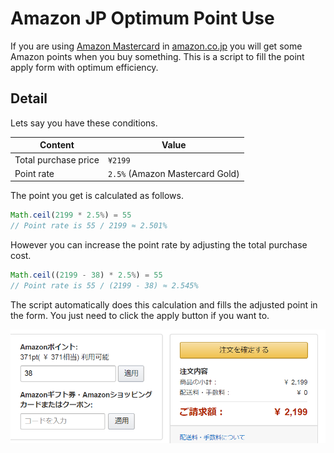 # Amazon JP Optimum Point Use
If you are using [Amazon Mastercard](https://www.amazon.co.jp/MasterCard_%E3%83%9E%E3%82%B9%E3%82%BF%E3%83%BC%E3%82%AB%E3%83%BC%E3%83%89_/b?&node=3036192051) in [amazon.co.jp](amazon.co.jp) you will get some Amazon points when you buy something. This is a script to fill the point apply form with optimum efficiency.

## Detail
Lets say you have these conditions.

|Content|Value|
|---|---|
|Total purchase price|`¥2199`|
|Point rate|`2.5%` (Amazon Mastercard Gold)|

The point you get is calculated as follows.  
```js
Math.ceil(2199 * 2.5%) = 55
// Point rate is 55 / 2199 ≈ 2.501%
```
However you can increase the point rate by adjusting the total purchase cost.
```js
Math.ceil((2199 - 38) * 2.5%) = 55
// Point rate is 55 / (2199 - 38) ≈ 2.545%
```
The script automatically does this calculation and fills the adjusted point in the form. You just need to click the apply button if you want to.

<img src="amazon.png" width="640" />